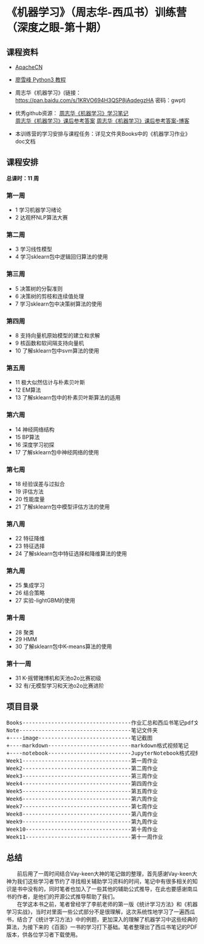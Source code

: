 # 《机器学习》（周志华-西瓜书）训练营（深度之眼-第十期）

## 课程资料
- [ApacheCN](http://ml.apachecn.org/mlia/)
- [廖雪峰 Python3 教程](https://www.liaoxuefeng.com/wiki/0014316089557264a6b348958f449949df42a6d3a2e542c000)
- 周志华《机器学习》(链接：https://pan.baidu.com/s/1KRVO694H3QSP8jAqdegzHA 密码：gwpt)

- 优秀github资源：
[周志华《机器学习》学习笔记](https://github.com/Vay-keen/Machine-learning-learning-notes)  
[周志华《机器学习》课后参考答案](https://github.com/Tsingke/Machine-Learning_ZhouZhihua)
[周志华《机器学习》课后参考答案-博客](https://www.cnblogs.com/tsingke/p/7233399.html)
- 本训练营的学习安排与课程任务：详见文件夹Books中的《机器学习作业》doc文档

## 课程安排
**总课时：11 周**

### 第一周
- 1 学习机器学习绪论
- 2 达观杯NLP算法大赛

### 第二周
- 3 学习线性模型
- 4 学习sklearn包中逻辑回归算法的使用

### 第三周
- 5 决策树的分裂准则
- 6 决策树的剪枝和连续值处理
- 7 学习sklearn包中决策树算法的使用

### 第四周
- 8 支持向量机原始模型的建立和求解
- 9 核函数和软间隔支持向量机
- 10 了解sklearn包中svm算法的使用

### 第五周
- 11 极大似然估计与朴素贝叶斯
- 12 EM算法
- 13 了解sklearn包中的朴素贝叶斯算法的适用

### 第六周
- 14 神经网络结构
- 15 BP算法
- 16 深度学习初探
- 17 了解sklearn包中神经网络的使用

### 第七周
- 18 经验误差与过拟合
- 19 评估方法
- 20 性能度量
- 21 了解sklearn包中模型评估方法的使用

### 第八周
- 22 特征降维
- 23 特征选择
- 24 了解sklearn包中特征选择和降维算法的使用

### 第九周
- 25 集成学习
- 26 结合策略
- 27 实验-lightGBM的使用

### 第十周
- 28 聚类
- 29 HMM
- 30 了解sklearn包中K-means算法的使用

### 第十一周
- 31 K-摇臂赌博机和天池o2o比赛初级
- 32 有/无模型学习和天池o2o比赛进阶

## 项目目录
<pre>
Books----------------------------------作业汇总和西瓜书笔记pdf文档
Note-----------------------------------笔记文件夹
+----image-----------------------------笔记截图
+----markdown--------------------------markdown格式视频笔记
+----notebook--------------------------JupyterNotebook格式视频笔记
Week1----------------------------------第一周作业
Week2----------------------------------第二周作业
Week3----------------------------------第三周作业
Week4----------------------------------第四周作业
Week5----------------------------------第五周作业
Week6----------------------------------第六周作业
Week7----------------------------------第七周作业
Week8----------------------------------第八周作业
Week9----------------------------------第九周作业
Week10---------------------------------第十周作业
Week11---------------------------------第十一周作业
</pre>

## 总结
&emsp;&emsp;前后用了一周时间结合Vay-keen大神的笔记做的整理，首先感谢Vay-keen大神为我们这些学习者节约了寻找相关辅助学习资料的时间，笔记中有很多相关的知识是书中没有的，同时笔者也加入了一些其他的辅助公式推导，在此也要感谢南瓜书的作者，是他们的开源公式推导帮助了我们。  
&emsp;&emsp;在学这本书之前，笔者曾经学了李航老师的第一版《统计学习方法》和《机器学习实战》，当时对里面一些公式部分不是很理解，这次系统性地学习了一遍西瓜书，结合了《统计学习方法》中的例题，更加深入的理解了机器学习中这些经典的算法，为接下来的《百面》一书的学习打下基础。笔者整理出了西瓜书笔记的PDF版本，供各位学习者下载使用。